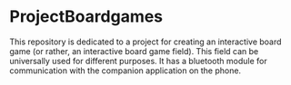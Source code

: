 # ProjectBoardgames
This repository is dedicated to a project for creating an interactive board game (or rather, an interactive board game field). 
This field can be universally used for different purposes.
It has a bluetooth module for communication with the companion application on the phone.
